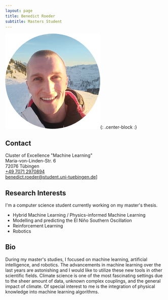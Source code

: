 ```yaml
---
layout: page
title: Benedict Roeder
subtitle: Masters Student
---
```

![BG-ProfilePic](/img/br_profile_pic.png){: .center-block :}

## Contact
Cluster of Excellence "Machine Learning"  
Maria-von-Linden-Str. 6  
72076 Tübingen  
[+49 7071 2970894](tel:+4970712970894)  
[benedict.roeder@student.uni-tuebingen.de](mailtobenedict.roeder@student.uni-tuebingen.de)]


## Research Interests

I'm a computer science student currently working on my master's thesis.
- Hybrid Machine Learning / Physics-informed Machine Learning
- Modelling and predicting the El Niño Southern Oscillation
- Reinforcement Learning
- Robotics

## Bio

During my master's studies, I focused on machine learning, artificial
intelligence, and robotics.  The advancements in machine learning over the
last years are astonishing and I would like to utilize these new tools in
other scientific fields.  Climate science is one of the most fascinating
settings due to the sheer amount of data, unknown complex couplings, and the
general impact of climate.  Of special interest to me is the integration of
physical knowledge into machine learning algorithms.
